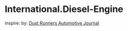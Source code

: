 # International.Diesel-Engine
inspire: by: [Dust Runners Automotive Journal](https://www.youtube.com/@Dustrunnersauto/search?query=dt466)
